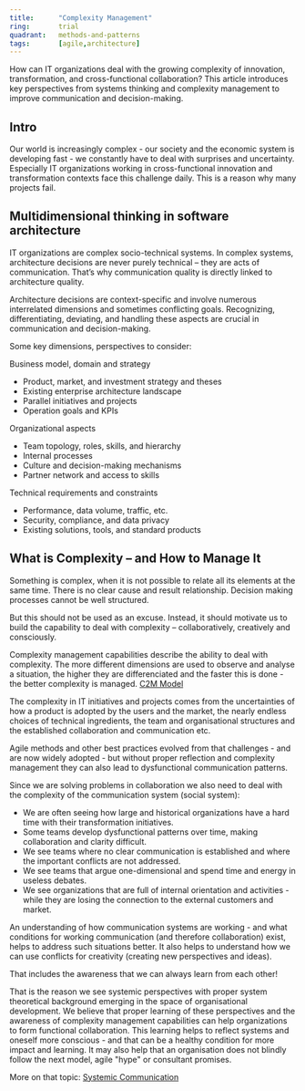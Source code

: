 ```yaml
---
title:      "Complexity Management"
ring:       trial
quadrant:   methods-and-patterns
tags:       [agile,architecture]
---
```


How can IT organizations deal with the growing complexity of innovation, transformation, and cross-functional collaboration? This article introduces key perspectives from systems thinking and complexity management to improve communication and decision-making.

## Intro
Our world is increasingly complex - our society and the economic system is developing fast - we constantly have to deal with surprises and uncertainty. Especially IT organizations working in cross-functional innovation and transformation contexts face this challenge daily. This is a reason why many projects fail.

## Multidimensional thinking in software architecture

IT organizations are complex socio-technical systems. In complex systems, architecture decisions are never purely technical – they are acts of communication. That’s why communication quality is directly linked to architecture quality.

Architecture decisions are context-specific and involve numerous interrelated dimensions and sometimes conflicting goals. Recognizing, differentiating, deviating, and handling these aspects are crucial in communication and decision-making. 

Some key dimensions, perspectives to consider:

Business model, domain and strategy
- Product, market, and investment strategy and theses
- Existing enterprise architecture landscape
- Parallel initiatives and projects
- Operation goals and KPIs

Organizational aspects
- Team topology, roles, skills, and hierarchy
- Internal processes 
- Culture and decision-making mechanisms
- Partner network and access to skills

Technical requirements and constraints
- Performance, data volume, traffic, etc.
- Security, compliance, and data privacy
- Existing solutions, tools, and standard products


## What is Complexity – and How to Manage It

Something is complex, when it is not possible to relate all its elements at the same time. There is no clear cause and result relationship. Decision making processes cannot be well structured.

But this should not be used as an excuse. Instead, it should motivate us to build the capability to deal with complexity – collaboratively, creatively and consciously.

Complexity management capabilities describe the ability to deal with complexity. The more different dimensions are used to observe and analyse a situation, the higher they are differenciated and the faster this is done - the better complexity is managed. [C2M Model](https://www.carl-auer.de/magazin/systemzeit/komplexitatsmanagement-modell-stufen-formen)

The complexity in IT initiatives and projects comes from the uncertainties of how a product is adopted by the users and the market, the nearly endless choices of technical ingredients, the team and organisational structures and the established collaboration and communication etc.

Agile methods and other best practices evolved from that challenges - and are now widely adopted - but without proper reflection and complexity management they can also lead to dysfunctional communication patterns.

Since we are solving problems in collaboration we also need to deal with the complexity of the communication system (social system):

* We are often seeing how large and historical organizations have a hard time with their transformation initiatives. 
* Some teams develop dysfunctional patterns over time, making collaboration and clarity difficult. 
* We see teams where no clear communication is established and where the important conflicts are not addressed.
* We see teams that argue one-dimensional and spend time and energy in useless debates.
* We see organizations that are full of internal orientation and activities - while they are losing the connection to the external customers and market.

An understanding of how communication systems are working - and what conditions for working communication (and therefore collaboration) exist, helps to address such situations better. It also helps to understand how we can use conflicts for creativity (creating new perspectives and ideas).

That includes the awareness that we can always learn from each other! 

That is the reason we see systemic perspectives with proper system theoretical background emerging in the space of organisational development. We believe that proper learning of these perspectives and the awareness of complexity management capabilities can help organizations to form functional collaboration. This learning helps to reflect systems and oneself more conscious - and that can be a healthy condition for more impact and learning. It may also help that an organisation does not blindly follow the next model, agile "hype" or consultant promises.

More on that topic: [Systemic Communication](https://www.carl-auer.de/magazin/systemzeit/communication-reorganization-of-undetermined)
